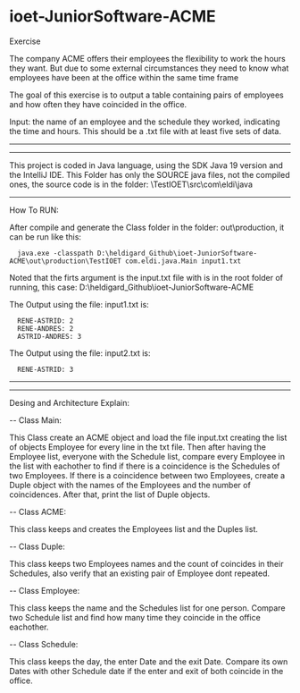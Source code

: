 # ioet-JuniorSoftware-ACME

Exercise

The company ACME offers their employees the flexibility to work the hours they want. But due to some external circumstances they need to know what employees have been at the office within the same time frame

The goal of this exercise is to output a table containing pairs of employees and how often they have coincided in the office.

Input: the name of an employee and the schedule they worked, indicating the time and hours. This should be a .txt file with at least five sets of data.

----------------------------------------------------------------------
----------------------------------------------------------------------

This project is coded in Java language, using the SDK Java 19 version and the IntelliJ IDE. This Folder has only the SOURCE java files, not the compiled ones, the source code is in the folder: \TestIOET\src\com\eldi\java

----------------------------------------------------------------------

How To RUN:

After compile and generate the Class folder in the folder: out\production, it can be run like this:
```
  java.exe -classpath D:\heldigard_Github\ioet-JuniorSoftware-ACME\out\production\TestIOET com.eldi.java.Main input1.txt
```
Noted that the firts argument is the input.txt file with is in the root folder of running, this case: D:\heldigard_Github\ioet-JuniorSoftware-ACME

The Output using the file: input1.txt is:
```
  RENE-ASTRID: 2
  RENE-ANDRES: 2
  ASTRID-ANDRES: 3
```
The Output using the file: input2.txt is:
```
  RENE-ASTRID: 3
```
--------------------------------------------------------------------
--------------------------------------------------------------------

Desing and Architecture Explain:

-- Class Main: 

This Class create an ACME object and load the file input.txt creating the list of objects Employee for every line in the txt file. 
Then after having the Employee list, everyone with the Schedule list, compare every Employee in the list with eachother to find if there is a coincidence is the 
Schedules of two Employees. If there is a coincidence between two Employees, create a Duple object with the names of the Employees and the number of coincidences. After that, print the list of Duple objects.


-- Class ACME:

This class keeps and creates the Employees list and the Duples list.


-- Class Duple:

This class keeps two Employees names and the count of coincides in their Schedules, also verify that an existing pair of Employee dont repeated.


-- Class Employee:

This class keeps the name and the Schedules list for one person. Compare two Schedule list and find how many time they coincide in the office eachother.


-- Class Schedule:

This class keeps the day, the enter Date and the exit Date. Compare its own Dates with other Schedule date if the enter and exit of both coincide in the office.

